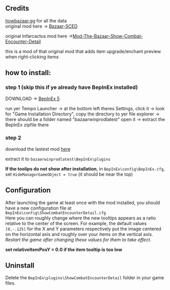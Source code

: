 

## Credits
[howbazaar.gg](https://www.howbazaar.gg/) for all the data  
original mod here -> [Bazaar-SCED](https://github.com/nwk6661/Bazaar-SCED)

original Infarcactus mod here ->[Mod-The-Bazaar-Show-Combat-Encounter-Detail](https://github.com/Infarcactus/Mod-The-Bazaar-Show-Combat-Encounter-Detail)

this is a mod of that original mod that adds item upgrade/enchant preview when right-clicking items

## how to install:
  
 ### step 1 (skip this if ye already have BepInEx installed) 
 
 DOWNLOAD -> [BepInEx 5](https://github.com/BepInEx/BepInEx/releases/download/v5.4.23.2/BepInEx_win_x64_5.4.23.2.zip)
  
run yer Tempo Launcher -> at the bottom left theres Settings, click it -> look for  "Game Installation Directory", copy the directory to yer file explorer -> there should be a folder named "bazaarwinprodlatest" open it -> extract the BepInEx zipfile there

### step 2
download the lastest mod [here](https://github.com/CambaCambaCambaCambaCambaCamba/Bazaar-SCED-with-item/releases)

extract it to `bazaarwinprodlatest\BepInEx\plugins`

**If the toolips do not show after installation**, in `BepInEx\config\BepInEx.cfg`, set
     `HideManagerGameObject = true` (it should be near the top)
  

## Configuration
After launching the game at least once with the mod installed, you should have a new configuration file at `BepInEx\config\ShowCombatEncounterDetail.cfg`  
Here you can roughly change where the new tooltips appears as a ratio relative to the center of the screen. For example,
the default values `[0,-.125]` for the X and Y parameters respectively put the image centered on the horizontal axis
and roughly over your items on the vertical axis.
_Restart the game after changing these values for them to take effect._

 **set relativeItemPosY = 0.0 if the item tooltip is too low**

## Uninstall
Delete the `BepInEx\plugins\ShowCombatEncounterDetail` folder in your game files.
